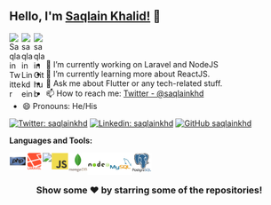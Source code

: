 ## Hello, I'm [Saqlain Khalid!](https://www.linkedin.com/in/saqlainkhd) 👋

<a target="_blank" href="https://twitter.com/saqlainkhd">
  <img align="left" alt="Saqlain Twitter" width="22px" src="https://cdn.jsdelivr.net/npm/simple-icons@v3/icons/twitter.svg" />
</a>
<a target="_blank" href="https://linkedin.com/in/saqlainkhd">
  <img align="left" alt="saqlain Linkdein" width="22px" src="https://cdn.jsdelivr.net/npm/simple-icons@v3/icons/linkedin.svg" />
</a>
<a target="_blank" href="https://github.com/saqlainkhd">
  <img align="left" alt="saqlain Github" width="22px" src="https://cdn.jsdelivr.net/npm/simple-icons@v3/icons/github.svg" />
</a>

<br/>
<br/>


- 🔭 I’m currently working on Laravel and NodeJS
- 🌱 I’m currently learning more about ReactJS.
- 💬 Ask me about Flutter or any tech-related stuff.
- 📫 How to reach me: [Twitter - @saqlainkhd](https://twitter.com/saqlainkhd)
- 😄 Pronouns: He/His

[![Twitter: saqlainkhd](https://img.shields.io/twitter/follow/saqlainkhd?style=social)](https://twitter.com/saqlainkhd)
[![Linkedin: saqlainkhd](https://img.shields.io/badge/-saqlainkhd-blue?style=flat-square&logo=Linkedin&logoColor=white&link=https://www.linkedin.com/in/saqlainkhd/)](https://www.linkedin.com/in/saqlainkhd/)
[![GitHub saqlainkhd](https://img.shields.io/github/followers/saqlainkhd?label=follow&style=social)](https://github.com/saqlainkhd)


**Languages and Tools:**  
<p>
<img align="left" height="30" src="https://raw.githubusercontent.com/devicons/devicon/master/icons/php/php-original.svg">
<img align="left" height="30" src="https://raw.githubusercontent.com/devicons/devicon/master/icons/laravel/laravel-plain-wordmark.svg">
<img align="left" height="30" src="https://cdn.worldvectorlogo.com/logos/codeigniter.svg">
<img align="left" height="30" src="https://raw.githubusercontent.com/devicons/devicon/master/icons/javascript/javascript-original.svg">
<img align="left" height="35" src="https://raw.githubusercontent.com/devicons/devicon/master/icons/mongodb/mongodb-original-wordmark.svg">
<img align="left" height="40" src="https://raw.githubusercontent.com/devicons/devicon/master/icons/nodejs/nodejs-original-wordmark.svg">
<img align="left" height="40" src="https://raw.githubusercontent.com/devicons/devicon/master/icons/mysql/mysql-original-wordmark.svg">    
<img align="left" height="35" src="https://raw.githubusercontent.com/devicons/devicon/master/icons/postgresql/postgresql-original-wordmark.svg">   
</p>

<br><br>

<div align="center">

### Show some ❤️ by starring some of the repositories!

</div>

